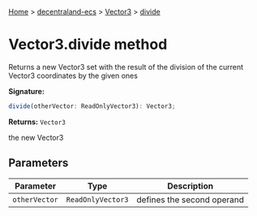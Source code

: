 [Home](./index) &gt; [decentraland-ecs](./decentraland-ecs.md) &gt; [Vector3](./decentraland-ecs.vector3.md) &gt; [divide](./decentraland-ecs.vector3.divide.md)

# Vector3.divide method

Returns a new Vector3 set with the result of the division of the current Vector3 coordinates by the given ones

**Signature:**
```javascript
divide(otherVector: ReadOnlyVector3): Vector3;
```
**Returns:** `Vector3`

the new Vector3

## Parameters

|  Parameter | Type | Description |
|  --- | --- | --- |
|  `otherVector` | `ReadOnlyVector3` | defines the second operand |

